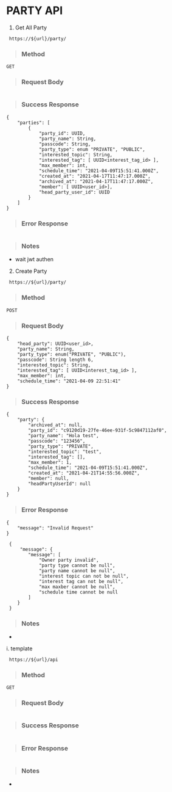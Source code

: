 # PARTY API

1. Get All Party

` https://${url}/party/`

> ### Method

    GET

> ### Request Body

```

```

> ### Success Response

```
{
    "parties": [
        {
            "party_id": UUID,
            "party_name": String,
            "passcode": String,
            "party_type": enum "PRIVATE", "PUBLIC",
            "interested_topic": String,
            "interested_tag": [ UUID<interest_tag_id> ],
            "max_member": int,
            "schedule_time": "2021-04-09T15:51:41.000Z",
            "created_at": "2021-04-17T11:47:17.000Z",
            "archived_at": "2021-04-17T11:47:17.000Z",
            "member": [ UUID<user_id>],
            "head_party_user_id": UUID
        }
    ]
}
```

> ### Error Response

```

```

> ### Notes

- wait jwt authen


2. Create Party

` https://${url}/party/`

> ### Method

    POST

> ### Request Body

```
{
    "head_party": UUID<user_id>,
    "party_name": String,
    "party_type": enum("PRIVATE", "PUBLIC"),
    "passcode": String length 6,
    "interested_topic": String,
    "interested_tag": [ UUID<interest_tag_id> ],
    "max_member": int,
    "schedule_time": "2021-04-09 22:51:41"
}
```

> ### Success Response

```
{
    "party": {
        "archived_at": null,
        "party_id": "c9120d19-27fe-46ee-931f-5c9847112af0",
        "party_name": "Hola test",
        "passcode": "123456",
        "party_type": "PRIVATE",
        "interested_topic": "test",
        "interested_tag": [],
        "max_member": 1,
        "schedule_time": "2021-04-09T15:51:41.000Z",
        "created_at": "2021-04-21T14:55:56.000Z",
        "member": null,
        "headPartyUserId": null
    }
}
```

> ### Error Response

```
{
    "message": "Invalid Request"
}

 {
     "message": {
        "message": [
            "Owner party invalid",
            "party type cannot be null",
            "party name cannot be null",
            "interest topic can not be null",
            "interest tag can not be null",
            "max maxber cannot be null",
            "schedule time cannot be null
        ]
    }
 }
```

> ### Notes

-

i. template

` https://${url}/api`

> ### Method

    GET

> ### Request Body

```

```

> ### Success Response

```

```

> ### Error Response

```

```

> ### Notes

-
